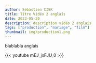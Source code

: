 ```yaml
---
author: Sébastien CIER
title: Titre Vidéo 2 anglais
date: 2023-05-20
description: description vidéo 2 anglais
tags: ["production", "mariage", "film"]
thumbnail: img/production1.png
---
```


blablabla anglais


{{< youtube mEJ_jxFJU_0 >}}


